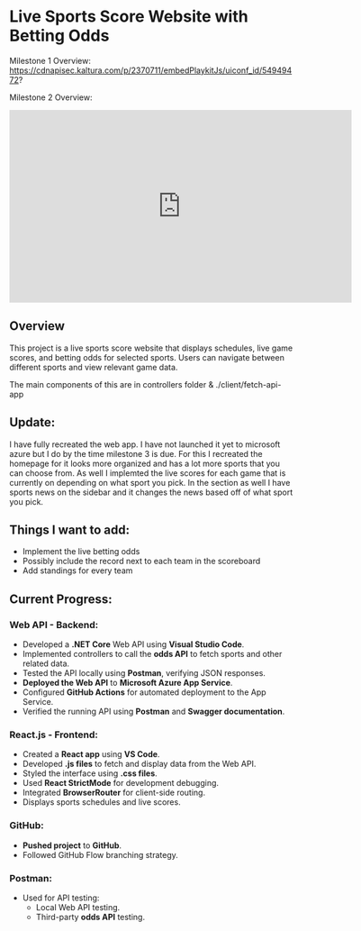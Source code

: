 # Live Sports Score Website with Betting Odds

Milestone 1 Overview: 
https://cdnapisec.kaltura.com/p/2370711/embedPlaykitJs/uiconf_id/54949472?

Milestone 2 Overview: 
<iframe id="kaltura_player" src='https://cdnapisec.kaltura.com/p/2370711/embedPlaykitJs/uiconf_id/54949472?iframeembed=true&amp;entry_id=1_qgttuucu&amp;config%5Bprovider%5D=%7B%22widgetId%22%3A%221_y5vc0zr8%22%7D&amp;config%5Bplayback%5D=%7B%22startTime%22%3A0%7D'  style="width: 608px;height: 342px;border: 0;" allowfullscreen webkitallowfullscreen mozAllowFullScreen allow="autoplay *; fullscreen *; encrypted-media *" sandbox="allow-downloads allow-forms allow-same-origin allow-scripts allow-top-navigation allow-pointer-lock allow-popups allow-modals allow-orientation-lock allow-popups-to-escape-sandbox allow-presentation allow-top-navigation-by-user-activation" title="Milestone 2 "></iframe>


## Overview
This project is a live sports score website that displays schedules, live game scores, and betting odds for selected sports. Users can navigate between different sports and view relevant game data.

 The main components of this are in controllers folder & ./client/fetch-api-app

## Update: 
I have fully recreated the web app. I have not launched it yet to microsoft azure but I do by the time milestone 3 is due. For this I recreated the homepage for it looks more organized and has a lot more sports that you can choose from. As well I implemted the live scores for each game that is currently on depending on what sport you pick. In the section as well I have sports news on the sidebar and it changes the news based off of what sport you pick. 

## Things I want to add: 
- Implement the live betting odds
- Possibly include the record next to each team in the scoreboard
- Add standings for every team 


## Current Progress:

### Web API - Backend:
- Developed a **.NET Core** Web API using **Visual Studio Code**.
- Implemented controllers to call the **odds API** to fetch sports and other related data.
- Tested the API locally using **Postman**, verifying JSON responses.
- **Deployed the Web API** to **Microsoft Azure App Service**.
- Configured **GitHub Actions** for automated deployment to the App Service.
- Verified the running API using **Postman** and **Swagger documentation**.

### React.js - Frontend:
- Created a **React app** using **VS Code**.
- Developed **.js files** to fetch and display data from the Web API.
- Styled the interface using **.css files**.
- Used **React StrictMode** for development debugging.
- Integrated **BrowserRouter** for client-side routing.
- Displays sports schedules and live scores.

### GitHub:
- **Pushed project** to **GitHub**.
- Followed GitHub Flow branching strategy.

### Postman:
- Used for API testing:
  - Local Web API testing.
  - Third-party **odds API** testing.
